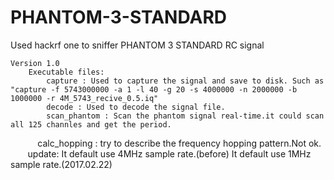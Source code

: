 # PHANTOM-3-STANDARD
Used hackrf one to sniffer PHANTOM 3 STANDARD RC signal

    Version 1.0
        Executable files:
            capture : Used to capture the signal and save to disk. Such as "capture -f 5743000000 -a 1 -l 40 -g 20 -s 4000000 -n 2000000 -b 1000000 -r 4M_5743_recive_0.5.iq"
            decode : Used to decode the signal file.
            scan_phantom : Scan the phantom signal real-time.it could scan all 125 channles and get the period.
            calc_hopping : try to describe the frequency hopping pattern.Not ok.
        update:
            It default use 4MHz sample rate.(before)
            It default use 1MHz sample rate.(2017.02.22)
